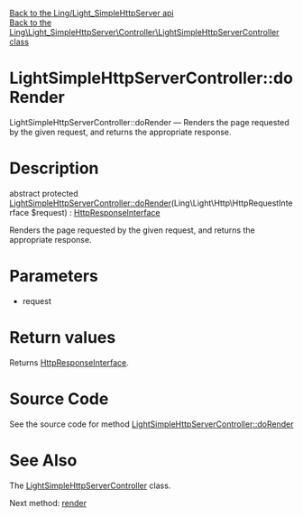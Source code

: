[Back to the Ling/Light_SimpleHttpServer api](https://github.com/lingtalfi/Light_SimpleHttpServer/blob/master/doc/api/Ling/Light_SimpleHttpServer.md)<br>
[Back to the Ling\Light_SimpleHttpServer\Controller\LightSimpleHttpServerController class](https://github.com/lingtalfi/Light_SimpleHttpServer/blob/master/doc/api/Ling/Light_SimpleHttpServer/Controller/LightSimpleHttpServerController.md)


LightSimpleHttpServerController::doRender
================



LightSimpleHttpServerController::doRender — Renders the page requested by the given request, and returns the appropriate response.




Description
================


abstract protected [LightSimpleHttpServerController::doRender](https://github.com/lingtalfi/Light_SimpleHttpServer/blob/master/doc/api/Ling/Light_SimpleHttpServer/Controller/LightSimpleHttpServerController/doRender.md)(Ling\Light\Http\HttpRequestInterface $request) : [HttpResponseInterface](https://github.com/lingtalfi/Light/blob/master/doc/api/Ling/Light/Http/HttpResponseInterface.md)




Renders the page requested by the given request, and returns the appropriate response.




Parameters
================


- request

    


Return values
================

Returns [HttpResponseInterface](https://github.com/lingtalfi/Light/blob/master/doc/api/Ling/Light/Http/HttpResponseInterface.md).








Source Code
===========
See the source code for method [LightSimpleHttpServerController::doRender](https://github.com/lingtalfi/Light_SimpleHttpServer/blob/master/Controller/LightSimpleHttpServerController.php#L31-L31)


See Also
================

The [LightSimpleHttpServerController](https://github.com/lingtalfi/Light_SimpleHttpServer/blob/master/doc/api/Ling/Light_SimpleHttpServer/Controller/LightSimpleHttpServerController.md) class.

Next method: [render](https://github.com/lingtalfi/Light_SimpleHttpServer/blob/master/doc/api/Ling/Light_SimpleHttpServer/Controller/LightSimpleHttpServerController/render.md)<br>

